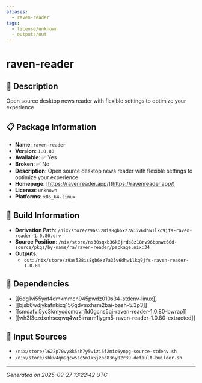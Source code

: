 ```yaml
---
aliases:
  - raven-reader
tags:
  - license/unknown
  - outputs/out
---
```


# raven-reader

## 📝 Description

Open source desktop news reader with flexible settings to optimize your experience

## 📋 Package Information

- **Name**: `raven-reader`
- **Version**: `1.0.80`
- **Available**: ✅ Yes
- **Broken**: ✅ No
- **Description**: Open source desktop news reader with flexible settings to optimize your experience
- **Homepage**: [https://ravenreader.app/](https://ravenreader.app/)
- **License**: `unknown`
- **Platforms**: `x86_64-linux`

## 🔧 Build Information

- **Derivation Path**: `/nix/store/z9as528is8gb6xz7a35v6dhw1lkq9jfs-raven-reader-1.0.80.drv`
- **Source Position**: `/nix/store/ns30sqxb36k8jrds8z18rv96bpnwc60d-source/pkgs/by-name/ra/raven-reader/package.nix:34`
- **Outputs**:
  - `out`:  `/nix/store/z9as528is8gb6xz7a35v6dhw1lkq9jfs-raven-reader-1.0.80`

## 🔗 Dependencies

- [[6dg1vi55ynf4dmkmmcn945pwdz010s34-stdenv-linux]]
- [[bjsb6wdjykafnkixq156qdvmxhsm2bai-bash-5.3p3]]
- [[smdafvi5yc3kmycdcmqvrj1d0gcns5qj-raven-reader-1.0.80-bwrap]]
- [[wh3l3czdxnhscqwq4wr5irrarm1iygm5-raven-reader-1.0.80-extracted]]

## 📁 Input Sources

- `/nix/store/l622p70vy8k5sh7y5wizi5f2mic6ynpg-source-stdenv.sh`
- `/nix/store/shkw4qm9qcw5sc5n1k5jznc83ny02r39-default-builder.sh`

---
*Generated on 2025-09-27 13:22:42 UTC*
